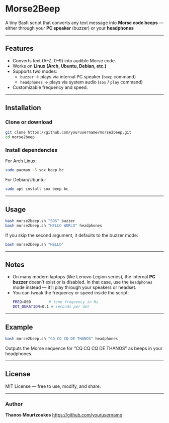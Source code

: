 # Morse2Beep

A tiny Bash script that converts any text message into **Morse code beeps** —
either through your **PC speaker** (buzzer) or your **headphones**

---

## Features

- Converts text (A–Z, 0–9) into audible Morse code.
- Works on **Linux (Arch, Ubuntu, Debian, etc.)**
- Supports two modes:
  - `buzzer` → plays via internal PC speaker (`beep` command)
  - `headphones` → plays via system audio (`sox` / `play` command)
- Customizable frequency and speed.

---

## Installation

### Clone or download
```bash
git clone https://github.com/yourusername/morse2beep.git
cd morse2beep
```

### Install dependencies
For Arch Linux:
```bash
sudo pacman -S sox beep bc
```

For Debian/Ubuntu:
```bash
sudo apt install sox beep bc
```

---

## Usage

```bash
bash morse2beep.sh "SOS" buzzer
bash morse2beep.sh "HELLO WORLD" headphones
```

If you skip the second argument, it defaults to the buzzer mode:
```bash
bash morse2beep.sh "HELLO"
```

---

## Notes

- On many modern laptops (like Lenovo Legion series), the internal **PC buzzer** doesn’t exist or is disabled.
  In that case, use the `headphones` mode instead — it’ll play through your speakers or headset.
- You can tweak the frequency or speed inside the script:
  ```bash
  FREQ=800        # tone frequency in Hz
  DOT_DURATION=0.1 # seconds per dot
  ```

---

## Example

```bash
bash morse2beep.sh "CQ CQ CQ DE THANOS" headphones
```

Outputs the Morse sequence for “CQ CQ CQ DE THANOS” as beeps in your headphones.

---

## License
MIT License — free to use, modify, and share.

---

### Author
**Thanos Mourtzoukos**
https://github.com/yourusername
